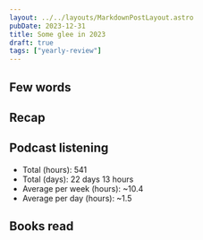 ```yaml
---
layout: ../../layouts/MarkdownPostLayout.astro
pubDate: 2023-12-31
title: Some glee in 2023
draft: true
tags: ["yearly-review"]
---
```

## Few words

## Recap

## Podcast listening

* Total (hours): 541
* Total (days): 22 days 13 hours
* Average per week (hours): ~10.4
* Average per day (hours): ~1.5

## Books read

